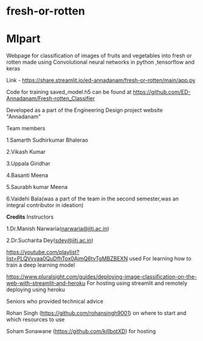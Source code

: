 # fresh-or-rotten

# Mlpart
Webpage for classification of images of fruits and vegetables into fresh or rotten made using Convolutional neural networks in python ,tensorflow and keras 


Link - https://share.streamlit.io/ed-annadanam/fresh-or-rotten/main/app.py

Code for training saved_model.h5 can be found at https://github.com/ED-Annadanam/Fresh-rotten_Classifier

Developed as a  part of the Engineering Design project website "Annadanam"

Team members

1.Samarth Sudhirkumar Bhalerao

2.Vikash Kumar

3.Uppala Giridhar

4.Basanti Meena

5.Saurabh kumar Meena

6.Vaidehi  Bala(was a part of the team in the second semester,was an integral contributor in ideation)


**Credits**
Instructors

1.Dr.Manish Narwaria(narwaria@iitj.ac.in)

2.Dr.Sucharita Dey(sdey@iitj.ac.in)


https://youtube.com/playlist?list=PLQVvvaa0QuDfhTox0AjmQ6tvTgMBZBEXN used For learning how to train a deep learning model

https://www.pluralsight.com/guides/deploying-image-classification-on-the-web-with-streamlit-and-heroku For hosting using streamlit and remotely 
deploying using heroku

Seniors who provided technical advice

Rohan Singh (https://github.com/rohansingh9001) on where to start and which resources to use

Soham Sonawane (https://github.com/killbotXD) for hosting
